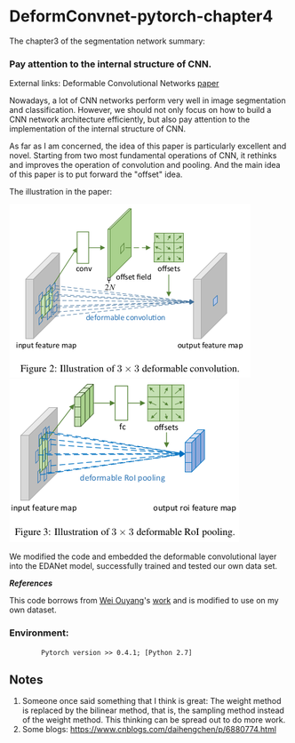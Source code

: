 # DeformConvnet-pytorch-chapter4

The chapter3 of the segmentation network summary: 
### Pay attention to the internal structure of CNN.

External links: Deformable Convolutional Networks [paper](https://arxiv.org/abs/1703.06211)

Nowadays, a lot of CNN networks perform very well in image segmentation and classification. However, we should not only focus on how to build a CNN network architecture efficiently, but also pay attention to the implementation of the internal structure of CNN.

As far as I am concerned, the idea of this paper is particularly excellent and novel. Starting from two most fundamental operations of CNN, it rethinks and improves the operation of convolution and pooling. And the main idea of this paper is to put forward the "offset" idea.

The illustration in the paper:

![image](https://github.com/hydxqing/DeformConvnet-pytorch-chapter4/blob/master/picture_in_paper/deformable_convolution.png)
![image](https://github.com/hydxqing/DeformConvnet-pytorch-chapter4/blob/master/picture_in_paper/deformable_RoI_pooling.png)

We modified the code and embedded the deformable convolutional layer into the EDANet model, successfully trained and tested our own data set.

***References***

This code borrows from [Wei Ouyang](https://github.com/oeway)'s [work](https://github.com/oeway/pytorch-deform-conv) and is modified to use on my own dataset.

### Environment: 
  
            Pytorch version >> 0.4.1; [Python 2.7]
            
## Notes
1. Someone once said something that I think is great: The weight method is replaced by the bilinear method, that is, the sampling method instead of the weight method. This thinking can be spread out to do more work.
2. Some blogs: https://www.cnblogs.com/daihengchen/p/6880774.html
